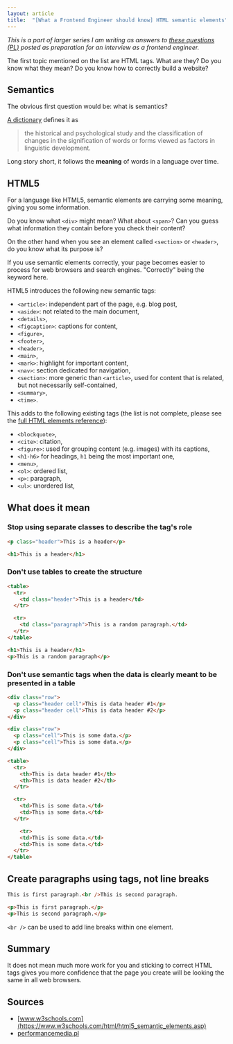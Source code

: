 ```yaml
---
layout: article
title:  "[What a Frontend Engineer should know] HTML semantic elements"
---
```


*This is a part of larger series I am writing as answers to [these questions (PL)](https://solutionchaser.com/rekrutacja-na-front-end-developera-porady-pytania/) posted as preparation for an interview as a frontend engineer.*

The first topic mentioned on the list are HTML tags. What are they? Do you know what they mean? Do you know how to correctly build a website?

## Semantics

The obvious first question would be: what is semantics?

[A dictionary](https://www.merriam-webster.com/dictionary/semantics) defines it as
> the historical and psychological study and the classification of changes in the signification of words or forms viewed as factors in linguistic development.

Long story short, it follows the **meaning** of words in a language over time.

## HTML5

For a language like HTML5, semantic elements are carrying some meaning, giving you some information.

Do you know what `<div>` might mean? What about `<span>`? Can you guess what information they contain before you check their content?

On the other hand when you see an element called `<section>` or `<header>`, do you know what its purpose is?

If you use semantic elements correctly, your page becomes easier to process for web browsers and search engines. "Correctly" being the keyword here.

HTML5 introduces the following new semantic tags:

* `<article>`: independent part of the page, e.g. blog post,
* `<aside>`: not related to the main document,
* `<details>`,
* `<figcaption>`: captions for content,
* `<figure>`,
* `<footer>`,
* `<header>`,
* `<main>`,
* `<mark>`: highlight for important content,
* `<nav>`: section dedicated for navigation,
* `<section>`: more generic than `<article>`, used for content that is related, but not necessarily self-contained,
* `<summary>`,
* `<time>`.

This adds to the following existing tags (the list is not complete, please see the [full HTML elements reference](https://developer.mozilla.org/en-US/docs/Web/HTML/Element)):

* `<blockquote>`,
* `<cite>`: citation,
* `<figure>`: used for grouping content (e.g. images) with its captions,
* `<h1-h6>` for headings, `h1` being the most important one,
* `<menu>`,
* `<ol>`: ordered list,
* `<p>`: paragraph,
* `<ul>`: unordered list,

## What does it mean

### Stop using separate classes to describe the tag's role

```html
<p class="header">This is a header</p>
```

```html
<h1>This is a header</h1>
```

### Don't use tables to create the structure

```html
<table>
  <tr>
    <td class="header">This is a header</td>
  </tr>

  <tr>
    <td class="paragraph">This is a random paragraph.</td>
  </tr>
</table>
```

```html
<h1>This is a header</h1>
<p>This is a random paragraph</p>
```

### Don't use semantic tags when the data is clearly meant to be presented in a table

```html
<div class="row">
  <p class="header cell">This is data header #1</p>
  <p class="header cell">This is data header #2</p>
</div>

<div class="row">
  <p class="cell">This is some data.</p>
  <p class="cell">This is some data.</p>
</div>
```

```html
<table>
  <tr>
    <th>This is data header #1</th>
    <th>This is data header #2</th>
  </tr>

  <tr>
    <td>This is some data.</td>
    <td>This is some data.</td>
  </tr>

    <tr>
    <td>This is some data.</td>
    <td>This is some data.</td>
  </tr>
</table>
```

## Create paragraphs using tags, not line breaks

```html
This is first paragraph.<br />This is second paragraph.
```

```html
<p>This is first paragraph.</p>
<p>This is second paragraph.</p>
```

`<br />` can be used to add line breaks within one element.

## Summary

It does not mean much more work for you and sticking to correct HTML tags gives you more confidence that the page you create will be looking the same in all web browsers.

## Sources

* [www.w3schools.com](https://www.w3schools.com/html/html5_semantic_elements.asp)
* [performancemedia.pl](https://performancemedia.pl/blog/semantyka-czyli-jak-poprawnie-stosowac-znaczniki-html/)